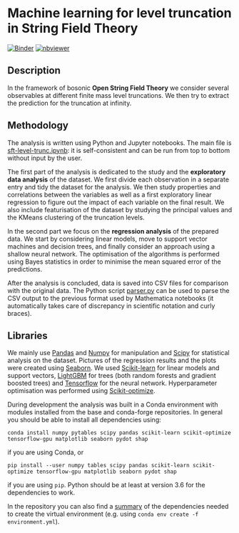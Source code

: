 # Machine learning for level truncation in String Field Theory

[![Binder](https://mybinder.org/badge_logo.svg)](https://mybinder.org/v2/gh/thesfinox/ml-sft-trunc/master) [![nbviewer](https://raw.githubusercontent.com/jupyter/design/master/logos/Badges/nbviewer_badge.svg)](https://nbviewer.jupyter.org/github/thesfinox/ml-sft-trunc/blob/master/sft-level-trunc.ipynb)

## Description

In the framework of bosonic **Open String Field Theory** we consider several observables at different finite mass level truncations. We then try to extract the prediction for the truncation at infinity.

## Methodology

The analysis is written using Python and Jupyter notebooks. The main file is [sft-level-trunc.ipynb](./sft-level-trunc.ipynb): it is self-consistent and can be run from top to bottom without input by the user.

The first part of the analysis is dedicated to the study and the **exploratory data analysis** of the dataset. We first divide each observation in a separate entry and tidy the dataset for the analysis. We then study properties and correlations between the variables as well as a first exploratory linear regression to figure out the impact of each variable on the final result. We also include featurisation of the dataset by studying the principal values and the KMeans clustering of the truncation levels.

In the second part we focus on the **regression analysis** of the prepared data. We start by considering linear models, move to support vector machines and decision trees, and finally consider an approach using a shallow neural network. The optimisation of the algorithms is performed using Bayes statistics in order to minimise the mean squared error of the predictions.

After the analysis is concluded, data is saved into CSV files for comparison with the original data. The Python script [parser.py](./parser.py) can be used to parse the CSV output to the previous format used by Mathematica notebooks (it automatically takes care of discrepancy in scientific notation and curly braces).

## Libraries

We mainly use [Pandas](https://pandas.pydata.org/) and [Numpy](https://numpy.org/) for manipulation and [Scipy](https://www.scipy.org/) for statistical analysis on the dataset. Pictures of the regression results and the plots were created using [Seaborn](https://seaborn.pydata.org/). We used [Scikit-learn](https://scikit-learn.org/stable/) for linear models and support vectors, [LightGBM](https://www.microsoft.com/en-us/research/project/lightgbm/) for trees (both random forests and gradient boosted trees) and [Tensorflow](https://www.tensorflow.org/) for the neural network. Hyperparameter optimisation was performed using [Scikit-optimize](https://scikit-optimize.github.io/stable/).

During development the analysis was built in a Conda environment with modules installed from the base and conda-forge repositories. In general you should be able to install all dependencies using:

```shell
conda install numpy pytables scipy pandas scikit-learn scikit-optimize tensorflow-gpu matplotlib seaborn pydot shap
```

if you are using Conda, or

```shell
pip install --user numpy tables scipy pandas scikit-learn scikit-optimize tensorflow-gpu matplotlib seaborn pydot shap
```

if you are using `pip`. Python should be at least at version 3.6 for the dependencies to work.

In the repository you can also find a [summary](./environment.yml) of the dependencies needed to create the virtual environment (e.g. using `conda env create -f environment.yml`).
